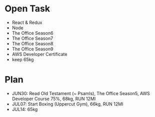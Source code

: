 # Open Task
* React & Redux
* Node
* The Office Season6
* The Office Season7
* The Office Season8
* The Office Season9
* AWS Developer Certificate
* keep 65kg

# Plan
* JUN30: Read Old Testament (~ Psamls), The Office Season5, AWS Developer Course 75%, 68kg, RUN 12MI
* JUL07: Start Boxing (Uppercut Gym), 66kg, RUN 12MI
* JUL14: 65kg
